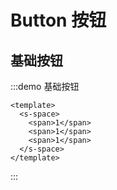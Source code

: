 # Button 按钮

## 基础按钮

:::demo 基础按钮

```vue
<template>
  <s-space>
    <span>1</span>
    <span>1</span>
    <span>1</span>
  </s-space>
</template>
```

:::